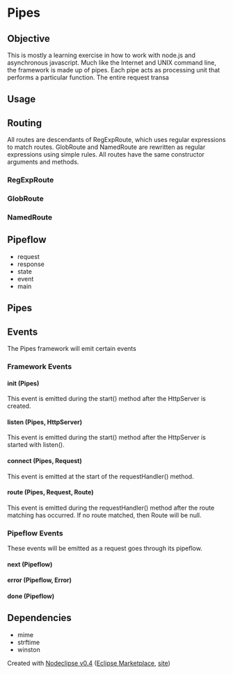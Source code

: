 # Pipes

## Objective

This is mostly a learning exercise in how to work with node.js and asynchronous javascript.
Much like the Internet and UNIX command line, the framework is made up of pipes.  Each pipe
acts as processing unit that performs a particular function.  The entire request transa 

## Usage

## Routing

All routes are descendants of RegExpRoute, which uses regular expressions to match routes.
GlobRoute and NamedRoute are rewritten as regular expressions using simple rules.  All routes have the
same constructor arguments and methods.

### RegExpRoute

### GlobRoute

### NamedRoute

## Pipeflow

* request
* response
* state
* event
* main

## Pipes

## Events

The Pipes framework will emit certain events

### Framework Events

#### init (Pipes)

This event is emitted during the start() method after the HttpServer is created.

#### listen (Pipes, HttpServer)

This event is emitted during the start() method after the HttpServer is started with listen().

#### connect (Pipes, Request)

This event is emitted at the start of the requestHandler() method.

#### route (Pipes, Request, Route)

This event is emitted during the requestHandler() method after the route matching has occurred.  If no
route matched, then Route will be null.

### Pipeflow Events

These events will be emitted as a request goes through its pipeflow.

#### next (Pipeflow)

#### error (Pipeflow, Error)

#### done (Pipeflow)

## Dependencies

* mime
* strftime
* winston

Created with [Nodeclipse v0.4](https://github.com/Nodeclipse/nodeclipse-1)
 ([Eclipse Marketplace](http://marketplace.eclipse.org/content/nodeclipse), [site](http://www.nodeclipse.org))   
